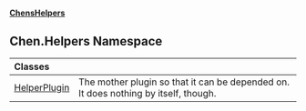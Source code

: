 #### [ChensHelpers](index 'index')
## Chen.Helpers Namespace

| Classes | |
| :--- | :--- |
| [HelperPlugin](Chen_Helpers_HelperPlugin 'Chen.Helpers.HelperPlugin') | The mother plugin so that it can be depended on. It does nothing by itself, though.<br/> |

